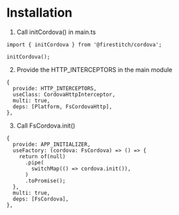 # Installation

1. Call initCordova() in main.ts
```
import { initCordova } from '@firestitch/cordova';

initCordova();
```

2. Provide the HTTP_INTERCEPTORS in the main module 
```
{
  provide: HTTP_INTERCEPTORS,
  useClass: CordovaHttpInterceptor,
  multi: true,
  deps: [Platform, FsCordovaHttp],
},
```

3. Call FsCordova.init() 
```
{
  provide: APP_INITIALIZER,
  useFactory: (cordova: FsCordova) => () => {
    return of(null)
      .pipe(
        switchMap(() => cordova.init()),
      )
      .toPromise();
  },
  multi: true,
  deps: [FsCordova],
}, 
```